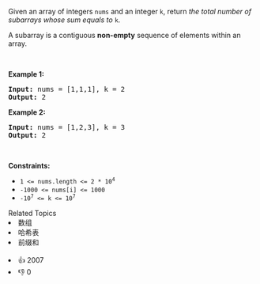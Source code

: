 <p>Given an array of integers <code>nums</code> and an integer <code>k</code>, return <em>the total number of subarrays whose sum equals to</em> <code>k</code>.</p>

<p>A subarray is a contiguous <strong>non-empty</strong> sequence of elements within an array.</p>

<p>&nbsp;</p> 
<p><strong class="example">Example 1:</strong></p> 
<pre><strong>Input:</strong> nums = [1,1,1], k = 2
<strong>Output:</strong> 2
</pre>
<p><strong class="example">Example 2:</strong></p> 
<pre><strong>Input:</strong> nums = [1,2,3], k = 3
<strong>Output:</strong> 2
</pre> 
<p>&nbsp;</p> 
<p><strong>Constraints:</strong></p>

<ul> 
 <li><code>1 &lt;= nums.length &lt;= 2 * 10<sup>4</sup></code></li> 
 <li><code>-1000 &lt;= nums[i] &lt;= 1000</code></li> 
 <li><code>-10<sup>7</sup> &lt;= k &lt;= 10<sup>7</sup></code></li> 
</ul>

<div><div>Related Topics</div><div><li>数组</li><li>哈希表</li><li>前缀和</li></div></div><br><div><li>👍 2007</li><li>👎 0</li></div>